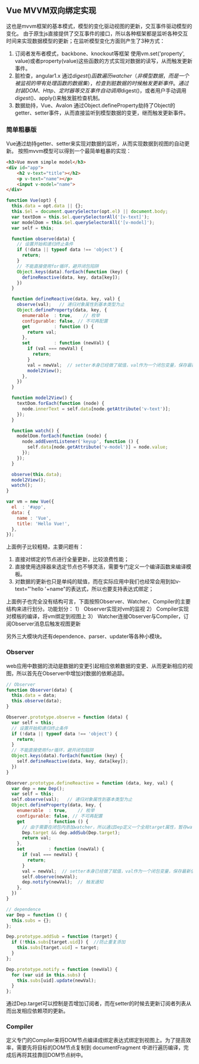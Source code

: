 ## Vue MVVM双向绑定实现

这也是mvvm框架的基本模式，模型的变化驱动视图的更新，交互事件驱动模型的变化。
由于原生js直接提供了交互事件的接口，所以各种框架都是监听各种交互时间来实现数据模型的更新；在监听模型变化方面则产生了3种方式：
1) 订阅者发布者模式，backbone、knockout等框架
   使用vm.set('property', value)或者property(value)这些函数的方式实现对数据的读写，从而触发更新事件。
2) 脏检查，angular1.x
   通过$digest()函数遍历watcher（非模型数据，而是一个被监视的带有处理函数的数据集），检查到脏数据的时候触发更新事件。
   通过封装DOM、Http、定时器等交互事件自动调用$digest()，或者用户手动调用$digest()、$apply()来触发脏检查机制。
3) 数据劫持，Vue、Avalon
   通过Object.defineProperty劫持了Object的getter、setter事件，从而直接监听到模型数据的变更，继而触发更新事件。

### 简单粗暴版

Vue通过劫持getter、setter来实现对数据的监听，从而实现数据到视图的自动更新。
按照mvvm模型可以得到一个最简单粗暴的实现：

```html
<h3>Vue mvvm simple model</h3>
<div id="app">
    <h2 v-text="title"></h2>
    <p v-text="name"></p>
    <input v-model="name">
</div>
```

```javascript
function Vue(opt) {
  this.data = opt.data || {};
  this.$el = document.querySelector(opt.el) || document.body;
  var textDom = this.$el.querySelectorAll('[v-text]');
  var modelDom = this.$el.querySelectorAll('[v-model]');
  var self = this;

  function observe(data) {
    // 设置开始和递归终止条件
    if (!data || typeof data !== 'object') {
      return;
    }
    // 不能直接使用for循环，避开闭包陷阱
    Object.keys(data).forEach(function (key) {
      defineReactive(data, key, data[key]);
    })
  }

  function defineReactive(data, key, val) {
    observe(val);   // 递归对象属性到基本类型为止
    Object.defineProperty(data, key, {
      enumerable  : true,    // 枚举
      configurable: false, // 不可再配置
      get         : function () {
        return val;
      },
      set         : function (newVal) {
        if (val === newVal) {
          return;
        }
        val = newVal;  // setter本身已经做了赋值，val作为一个闭包变量，保存最新值
        model2View();
      },
    })
  }

  function model2View() {
    textDom.forEach(function (node) {
      node.innerText = self.data[node.getAttribute('v-text')];
    });
  }

  function watch() {
    modelDom.forEach(function (node) {
      node.addEventListener('keyup', function () {
        self.data[node.getAttribute('v-model')] = node.value;
      });
    });
  }

  observe(this.data);
  model2View();
  watch();
}

var vm = new Vue({
  el  : '#app',
  data: {
    name : 'Vue',
    title: 'Hello Vue!',
  },
});
```

上面例子比较粗糙，主要问题有：
1) 直接对绑定的节点进行全量更新，比较浪费性能；
2) 直接使用选择器来选定节点也不够灵活，需要专门定义一个编译函数来编译模板。
3) 对数据的更新也只是单纯的赋值，而在实际应用中我们也经常会用到如v-text="'hello '+name"的表达式，所以也要支持表达式绑定；

上面例子也完全没有结构可言，下面按照Observer、Watcher、Compiler的主要结构来进行划分。功能划分：
1） Observer实现对vm的监视
2） Compiler实现对模板的编译，将vm绑定到视图上
3） Watcher连接Observer与Compiler，订阅Observer消息后触发视图更新

另外三大模块内还有dependence、parser、updater等各种小模块。

### Observer

web应用中数据的流动是数据的变更引起相应依赖数据的变更、从而更新相应的视图，所以首先在Observer中增加对数据的依赖追踪。

```javascript
// Observer
function Observer(data) {
  this.data = data;
  this.observe(data);
}

Observer.prototype.observe = function (data) {
  var self = this;
  // 设置开始和递归终止条件
  if (!data || typeof data !== 'object') {
    return;
  }
  // 不能直接使用for循环，避开闭包陷阱
  Object.keys(data).forEach(function (key) {
    self.defineReactive(data, key, data[key]);
  })
}

Observer.prototype.defineReactive = function (data, key, val) {
  var dep = new Dep();
  var self = this;
  self.observe(val);   // 递归对象属性到基本类型为止
  Object.defineProperty(data, key, {
    enumerable  : true,    // 枚举
    configurable: false, // 不可再配置
    get         : function () {
      // 由于需要在闭包内添加watcher，所以通过Dep定义一个全局target属性，暂存watcher, 添加完移除
      Dep.target && dep.addSub(Dep.target);
      return val;
    },
    set         : function (newVal) {
      if (val === newVal) {
        return;
      }
      val = newVal;  // setter本身已经做了赋值，val作为一个闭包变量，保存最新值
      self.observe(newVal);
      dep.notify(newVal);  // 触发通知
    },
  })
}

// dependence
var Dep = function () {
  this.subs = {};
};

Dep.prototype.addSub = function (target) {
  if (!this.subs[target.uid]) {  //防止重复添加
    this.subs[target.uid] = target;
  }
};

Dep.prototype.notify = function (newVal) {
  for (var uid in this.subs) {
    this.subs[uid].update(newVal);
  }
};
```

通过Dep.target可以控制是否增加订阅者，而在setter的时候去更新订阅者列表从而出发相应依赖项的更新。

### Compiler

定义专门的Compiler来将DOM节点编译成绑定表达式绑定到视图上。为了提高效率，需要先将目标的DOM节点复制到 documentFragment 中进行遍历编译，完成后再将其挂靠回DOM节点树中。










